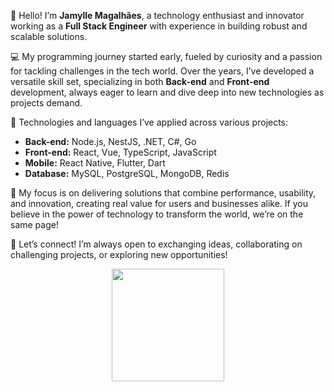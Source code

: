 🌟 Hello! I’m <b>Jamylle Magalhães</b>, a technology enthusiast and innovator working as a <b>Full Stack Engineer</b> with experience in building robust and scalable solutions.

💻 My programming journey started early, fueled by curiosity and a passion for tackling challenges in the tech world. Over the years, I’ve developed a versatile skill set, specializing in both <b>Back-end</b> and <b>Front-end</b> development, always eager to learn and dive deep into new technologies as projects demand.

🚀 Technologies and languages I’ve applied across various projects:

<ul>
  <li><b>Back-end:</b> Node.js, NestJS, .NET, C#, Go</li>
  <li><b>Front-end:</b> React, Vue, TypeScript, JavaScript</li>
  <li><b>Mobile:</b> React Native, Flutter, Dart</li>
  <li><b>Database:</b> MySQL, PostgreSQL, MongoDB, Redis</li>
</ul>

🎯 My focus is on delivering solutions that combine performance, usability, and innovation, creating real value for users and businesses alike. If you believe in the power of technology to transform the world, we’re on the same page!

🤝 Let’s connect! I’m always open to exchanging ideas, collaborating on challenging projects, or exploring new opportunities!
<div align="center">
  <a href="https://github.com/TheJamylle">
  <img height="180em" src="https://github-readme-stats.vercel.app/api?username=TheJamylle&show_icons=true&theme=tokyonight&include_all_commits=true&count_private=true"/>
</div>


